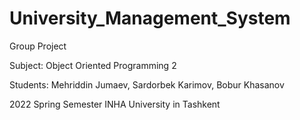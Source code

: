 # University_Management_System
Group Project

Subject: Object Oriented Programming 2

Students: Mehriddin Jumaev, Sardorbek Karimov, Bobur Khasanov

2022 Spring Semester
INHA University in Tashkent

